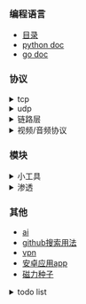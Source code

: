 ### 编程语言
  - [目录](README_gen.md)
  - [python doc](https://github.com/7134g/m_troops/blob/master/py/README.md)
  - [go doc](https://github.com/7134g/m_troops/blob/master/go/README.md)

### 协议
  <details>
  <summary> tcp </summary>
  
  - [tcp](scheme/tcp.md) 
  - [http](scheme/http.md)
  - [websocket](https://github.com/HJava/myBlog/tree/master/WebSocket%20%E5%8D%8F%E8%AE%AE%20RFC%20%E6%96%87%E6%A1%A3)
  - [mqtt](scheme/mqtt.md)
  
  </details>
  
  
  <details>
  <summary> udp </summary>
  
  - [udp](scheme/udp.md)
  - [snmp 网管协议](scheme/snmp.md)
  - [DNS 解析地址](/)
  - [DHCP 分配ip地址](/)
  
  </details>

  <details>
  <summary> 链路层 </summary>

  - [tun/tap](scheme/tun.md)

  </details>

  <details>
  <summary> 视频/音频协议 </summary>
  
  - [sctp](scheme/sctp.md)
  - [WebRTC 视频流](https://github.com/pion/webrtc)
  - [http_flv](/)
  - [m3u8](scheme/m3u8.md)

  </details>


### 模块


<details>
<summary> 小工具 </summary>

- [m3u8和mp4视频下载](https://github.com/7134g/go_video)
- [tcp简易命令工具](https://github.com/7134g/m_troops/blob/master/go/project/tcpDialAndServe/README.md)
- [暴力破解压缩包](https://github.com/7134g/m_troops/blob/master/go/project/recursion_decode/README.md)
- [去除重复文件](https://github.com/7134g/m_troops/blob/master/go/project/duplication/README.md)
- [匿名邮件](https://github.com/7134g/m_troops/blob/master/go/project/stmp/README.md)
- [切割合并文件](https://github.com/7134g/m_troops/blob/master/go/project/split_merge_file/README.md)
- [广播](https://github.com/7134g/m_troops/blob/master/go/project/broadcast/main.go)
- [etcd_client](https://github.com/7134g/m_troops/blob/master/go/project/rpc/README.md)
- [rpc_client](https://github.com/7134g/m_troops/blob/master/go/project/rpc/README.md)
- [rpc_serve](https://github.com/7134g/m_troops/blob/master/go/project/rpc/README.md)
- [mqtt_client](https://github.com/7134g/m_troops/blob/master/go/project/mqtt/README.md)
- [夏普率](https://github.com/7134g/m_troops/blob/master/go/project/finance/sharpe.md)

</details>


<details>
<summary> 渗透 </summary>
  
📖  
- [漏洞测试站点](doc/leak/leak_test.md)
- [sql注入](doc/leak/sql.md)
- [脱壳](doc/leak/脱壳.txt)
- [chrome](doc/leak/chrome.md)
- [渗透依赖库](doc/leak/库.md)


🔗  
- [ai识别验证码（带带弟弟）](https://github.com/sml2h3/ddddocr)
- [pdf文字识别](https://github.com/breezedeus/CnOCR)
- [路牌文字识别](https://github.com/JaidedAI/EasyOCR)
- [漏扫](https://github.com/chaitin/xray)

</details>



### 其他

- [ai](doc/ai.md)
- [github搜索用法](doc/github.txt)
- [vpn](software/vpn.md)
- [安卓应用app](software/应用.md)
- [磁力种子](software/磁力种子.md)


<details>
<summary>todo list</summary>

- 树莓派
  - [墨水屏电影](https://shumeipai.nxez.com/2020/10/13/how-to-build-a-very-slow-movie-player-in-2020.html)
- [存储相关的开源项目](https://github.com/gostor/awesome-go-storage/blob/master/README.md)
- [Telegram使用的协议](https://github.com/9seconds/mtg)
  
</details>

<!--
**7134g/7134g** is a ✨ _special_ ✨ repository because its `README.md` (this file) appears on your GitHub profile.

Here are some ideas to get you started:

- 🔭 I’m currently working on ...
- 🌱 I’m currently learning ...
- 👯 I’m looking to collaborate on ...
- 🤔 I’m looking for help with ...
- 💬 Ask me about ...
- 📫 How to reach me: ...
- 😄 Pronouns: ...
- ⚡ Fun fact: ...
-->
